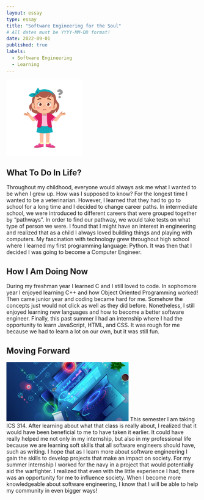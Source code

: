 ```yaml
---
layout: essay
type: essay
title: "Software Engineering for the Soul"
# All dates must be YYYY-MM-DD format!
date: 2022-09-01
published: true
labels:
  - Software Engineering
  - Learning
---
```

<img width="200px" class="rounded float-start pe-4" src="../img/confused.jpg">

## What To Do In Life?
Throughout my childhood, everyone would always ask me what I wanted to be when I grew up.  How was I supposed to know?  For the longest time I wanted to be a veterinarian.  However, I learned that they had to go to school for a long time and I decided to change career paths.  In intermediate school, we were introduced to different careers that were grouped together by “pathways”.  In order to find our pathway, we would take tests on what type of person we were.  I found that I might have an interest in engineering and realized that as a child I always loved building things and playing with computers.  My fascination with technology grew throughout high school where I learned my first programming language: Python.  It was then that I decided I was going to become a Computer Engineer.

## How I Am Doing Now
During my freshman year I learned C and I still loved to code. In sophomore year I enjoyed learning C++ and how Object Oriented Programming worked!  Then came junior year and coding became hard for me.  Somehow the concepts just would not click as well as they did before.  Nonetheless, I still enjoyed learning new languages and how to become a better software engineer.  Finally, this past summer I had an internship where I had the opportunity to learn JavaScript, HTML, and CSS.  It was rough for me because we had to learn a lot on our own, but it was still fun.

## Moving Forward
<img width="320px" class="rounded float-start pe-4" src="../img/software-eng.jpg">
This semester I am taking ICS 314.  After learning about what that class is really about, I realized that it would have been beneficial to me to have taken it earlier.  It could have really helped me not only in my internship, but also in my professional life because we are learning soft skills that all software engineers should have, such as writing.  I hope that as I learn more about software engineering I gain the skills to develop projects that make an impact on society.  For my summer internship I worked for the navy in a project that would potentially aid the warfighter.  I realized that even with the little experience I had, there was an opportunity for me to influence society.  When I become more knowledgeable about software engineering, I know that I will be able to help my community in even bigger ways!
